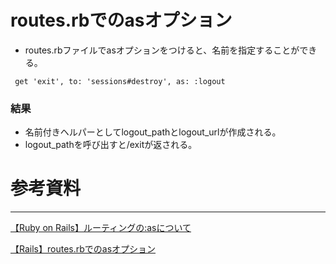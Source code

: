 # routes.rbでのasオプション

* routes.rbファイルでasオプションをつけると、名前を指定することができる。
```
 get 'exit', to: 'sessions#destroy', as: :logout 
```
### 結果
* 名前付きヘルパーとしてlogout_pathとlogout_urlが作成される。
* logout_pathを呼び出すと/exitが返される。

# 参考資料
* * *
[【Ruby on Rails】ルーティングの:asについて](https://qiita.com/lemonade_37/items/7c2b755179abe19c1efe)

[【Rails】routes.rbでのasオプション
](https://qiita.com/xusaku_/items/c5c9137d580db1c19a22)